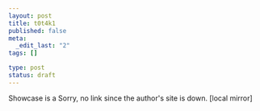 ```yaml
--- 
layout: post
title: t0t4k1
published: false
meta: 
  _edit_last: "2"
tags: []

type: post
status: draft
---
```

Showcase is a Sorry, no link since the author's site is down. [local mirror] 
